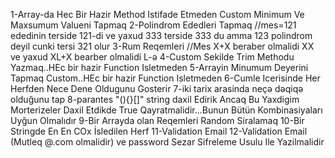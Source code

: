 
1-Array-da Hec Bir Hazir Method Istifade Etmeden Custom Minimum Ve Maxsumum Valueni Tapmaq 
2-Polindrom Ededleri Tapmaq //mes=121 ededinin terside 121-di ve yaxud 333 terside 333 du amma 123 polindrom deyil cunki tersi 321 olur 
3-Rum Reqemleri //Mes X+X beraber olmalidi XX ve yaxud XL+X bearber olmalidi L-ə 
4-Custom Sekilde Trim Methodu Yazmaq..HEc bir hazir Function Isletmeden 
5-Arrayin Minumum Deyerini Tapmaq Custom..HEc bir hazir Function Isletmeden 
6-Cumle Icerisinde Her Herfden Nece Dene Oldugunu Gosterir 
7-iki tarix arasinda neçə dəqiqə olduğunu tap 
8-parantes "(){}[]" string daxil Edirik Ancaq Bu Yaxdigim Morterizeler Daxil Etdikde True Qayratmalidir...Bunun Bütün Kombinasiyaları Uyğun Olmalıdır 
9-Bir Arrayda olan Reqemleri Random Siralamaq 
10-Bir Stringde En En COx İsledilen Herf 
11-Validation Email 
12-Validation Email (Mutleq @.com olmalidir) ve password Sezar Sifreleme Usulu Ile Yazilmalidir